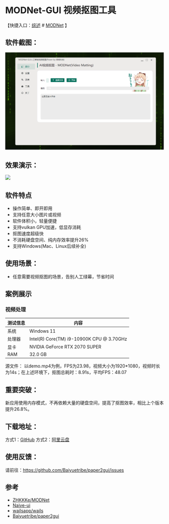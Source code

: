 # MODNet-GUI 视频抠图工具

【快捷入口：[综述](readme.md) # [MODNet](modnet_gui.md) 】

## 软件截图：

![](../docs/images/modnet_gui.png)

## 效果演示：

![](https://github.com/ZHKKKe/MODNet/raw/master/doc/gif/homepage_demo.gif)

## 软件特点

- 操作简单、即开即用
- 支持任意大小图片或视频
- 软件体积小，轻量便捷
- 支持vulkan GPU加速，低显存消耗
- 抠图速度超级快
- 不消耗硬盘空间、纯内存效率提升26%
- 支持Windows(Mac、Linux后续补全)

## 使用场景：

- 任意需要视频抠图的场景，告别人工绿幕，节省时间

## 案例展示

### 视频处理

| 测试信息 | 内容                                      |
| -------- | ----------------------------------------- |
| 系统     | Windows 11                                |
| 处理器   | Intel(R) Core(TM) i9-10900K CPU @ 3.70GHz |
| 显卡     | NVIDIA GeForce RTX 2070 SUPER             |
| RAM      | 32.0 GB                                   |

<!-- 源文件： 以demo.mp4为例，传统硬盘模式下：FPS为23.98，视频大小为1920*1080，视频时长为14s；在上述环境下，抠图总耗时：17.3s，平均FPS：37.9 -->
源文件： 以demo.mp4为例，FPS为23.98，视频大小为1920*1080，视频时长为14s；在上述环境下，抠图总耗时：8.91s，平均FPS：48.07

## 重要突破：

新应用使用内存模式，不再依赖大量的硬盘空间，提高了抠图效率，相比上个版本提升26.8%。

## 下载地址：

方式1：[GitHub](https://github.com/Baiyuetribe/paper2gui/releases/tag/Published)
方式2：[阿里云盘](https://www.aliyundrive.com/s/2b4hyudGkni)

## 使用反馈：

请前往：https://github.com/Baiyuetribe/paper2gui/issues

## 参考

- [ZHKKKe/MODNet](https://github.com/ZHKKKe/MODNet)
- [Naive-ui](https://www.naiveui.com/zh-CN/os-theme)
- [wailsapp/wails](https://github.com/wailsapp/wails)
- [Baiyuetribe/paper2gui](https://github.com/Baiyuetribe/paper2gui)